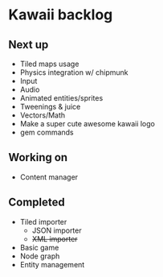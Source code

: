 # Kawaii backlog

## Next up
* Tiled maps usage
* Physics integration w/ chipmunk
* Input
* Audio
* Animated entities/sprites
* Tweenings & juice
* Vectors/Math
* Make a super cute awesome kawaii logo
* gem commands

## Working on
* Content manager

## Completed
* Tiled importer
	* JSON importer
	* <del>XML importer</del>
* Basic game
* Node graph
* Entity management